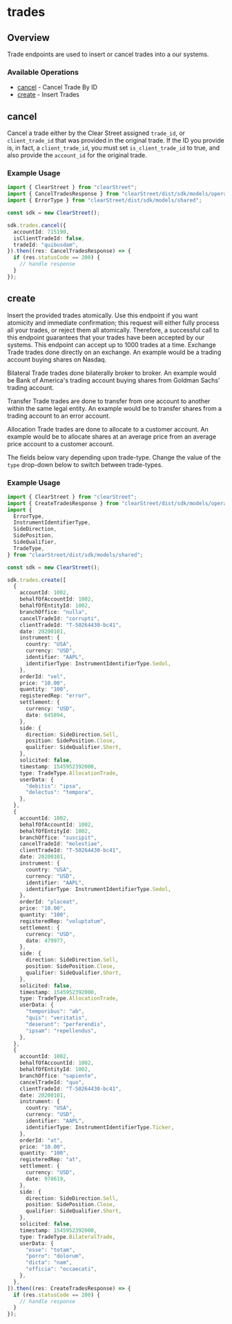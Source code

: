 # trades

## Overview

Trade endpoints are used to insert or cancel trades into a our systems.


### Available Operations

* [cancel](#cancel) - Cancel Trade By ID
* [create](#create) - Insert Trades

## cancel

Cancel a trade either by the Clear Street assigned `trade_id`, or `client_trade_id` that was provided in the original trade. If the ID you provide is, in fact, a `client_trade_id`, you must set `is_client_trade_id` to true, and also provide the `account_id` for the original trade.


### Example Usage

```typescript
import { ClearStreet } from "clearStreet";
import { CancelTradesResponse } from "clearStreet/dist/sdk/models/operations";
import { ErrorType } from "clearStreet/dist/sdk/models/shared";

const sdk = new ClearStreet();

sdk.trades.cancel({
  accountId: 715190,
  isClientTradeId: false,
  tradeId: "quibusdam",
}).then((res: CancelTradesResponse) => {
  if (res.statusCode == 200) {
    // handle response
  }
});
```

## create

Insert the provided trades atomically. Use this endpoint if you want atomicity and immediate confirmation; this request will either fully process all your trades, or reject them all atomically. Therefore, a successful call to this endpoint guarantees that your trades have been accepted by our systems. This endpoint can accept up to 1000 trades at a time. 
Exchange Trade  trades done directly on an
        exchange. An example would be a trading account buying shares on
        Nasdaq.

Bilateral Trade trades done bilaterally broker
        to broker. An example would be Bank of America's trading account buying
        shares from Goldman Sachs' trading account.

Transfer
        Trade trades are done to transfer from one account to another within
        the same legal entity. An example would be to transfer shares from a
        trading account to an error account.

Allocation Trade
        trades are done to allocate to a customer account. An example would be
        to allocate shares at an average price from an average price account to
        a customer account. 

The fields below vary depending upon trade-type. Change the value of the `type` drop-down below to switch between trade-types.


### Example Usage

```typescript
import { ClearStreet } from "clearStreet";
import { CreateTradesResponse } from "clearStreet/dist/sdk/models/operations";
import {
  ErrorType,
  InstrumentIdentifierType,
  SideDirection,
  SidePosition,
  SideQualifier,
  TradeType,
} from "clearStreet/dist/sdk/models/shared";

const sdk = new ClearStreet();

sdk.trades.create([
  {
    accountId: 1002,
    behalfOfAccountId: 1002,
    behalfOfEntityId: 1002,
    branchOffice: "nulla",
    cancelTradeId: "corrupti",
    clientTradeId: "T-50264430-bc41",
    date: 20200101,
    instrument: {
      country: "USA",
      currency: "USD",
      identifier: "AAPL",
      identifierType: InstrumentIdentifierType.Sedol,
    },
    orderId: "vel",
    price: "10.00",
    quantity: "100",
    registeredRep: "error",
    settlement: {
      currency: "USD",
      date: 645894,
    },
    side: {
      direction: SideDirection.Sell,
      position: SidePosition.Close,
      qualifier: SideQualifier.Short,
    },
    solicited: false,
    timestamp: 1545952392000,
    type: TradeType.AllocationTrade,
    userData: {
      "debitis": "ipsa",
      "delectus": "tempora",
    },
  },
  {
    accountId: 1002,
    behalfOfAccountId: 1002,
    behalfOfEntityId: 1002,
    branchOffice: "suscipit",
    cancelTradeId: "molestiae",
    clientTradeId: "T-50264430-bc41",
    date: 20200101,
    instrument: {
      country: "USA",
      currency: "USD",
      identifier: "AAPL",
      identifierType: InstrumentIdentifierType.Sedol,
    },
    orderId: "placeat",
    price: "10.00",
    quantity: "100",
    registeredRep: "voluptatum",
    settlement: {
      currency: "USD",
      date: 479977,
    },
    side: {
      direction: SideDirection.Sell,
      position: SidePosition.Close,
      qualifier: SideQualifier.Short,
    },
    solicited: false,
    timestamp: 1545952392000,
    type: TradeType.AllocationTrade,
    userData: {
      "temporibus": "ab",
      "quis": "veritatis",
      "deserunt": "perferendis",
      "ipsam": "repellendus",
    },
  },
  {
    accountId: 1002,
    behalfOfAccountId: 1002,
    behalfOfEntityId: 1002,
    branchOffice: "sapiente",
    cancelTradeId: "quo",
    clientTradeId: "T-50264430-bc41",
    date: 20200101,
    instrument: {
      country: "USA",
      currency: "USD",
      identifier: "AAPL",
      identifierType: InstrumentIdentifierType.Ticker,
    },
    orderId: "at",
    price: "10.00",
    quantity: "100",
    registeredRep: "at",
    settlement: {
      currency: "USD",
      date: 978619,
    },
    side: {
      direction: SideDirection.Sell,
      position: SidePosition.Close,
      qualifier: SideQualifier.Short,
    },
    solicited: false,
    timestamp: 1545952392000,
    type: TradeType.BilateralTrade,
    userData: {
      "esse": "totam",
      "porro": "dolorum",
      "dicta": "nam",
      "officia": "occaecati",
    },
  },
]).then((res: CreateTradesResponse) => {
  if (res.statusCode == 200) {
    // handle response
  }
});
```

